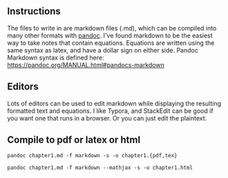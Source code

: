 ## Instructions
The files to write in are markdown files (.md), which can be compiled into many other formats with [pandoc](https://pandoc.org/). I've found markdown to be the easiest way to take notes that contain equations. Equations are written using the same syntax as latex, and have a dollar sign on either side. Pandoc Markdown syntax is defined here: https://pandoc.org/MANUAL.html#pandocs-markdown

## Editors

Lots of editors can be used to edit markdown while displaying the resulting formatted text and equations. I like Typora, and StackEdit can be good if you want one that runs in a browser. Or you can just edit the plaintext. 

## Compile to pdf or latex or html

```pandoc chapter1.md -f markdown -s -o chapter1.{pdf,tex}```

```pandoc chapter1.md -f markdown --mathjax -s -o chapter1.html```

